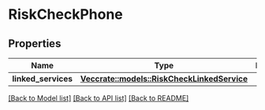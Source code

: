 # RiskCheckPhone

## Properties

Name | Type | Description | Notes
------------ | ------------- | ------------- | -------------
**linked_services** | [**Vec<crate::models::RiskCheckLinkedService>**](RiskCheckLinkedService.md) |  | 

[[Back to Model list]](../README.md#documentation-for-models) [[Back to API list]](../README.md#documentation-for-api-endpoints) [[Back to README]](../README.md)


